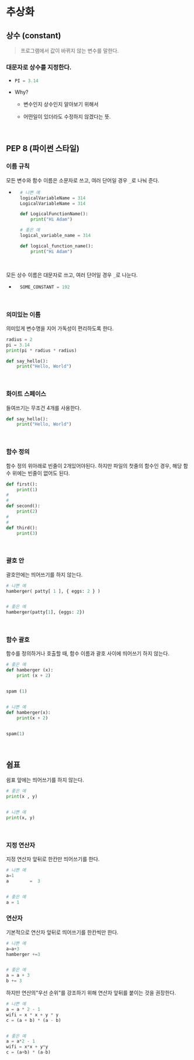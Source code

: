 # 추상화

## 상수 (constant)

> 프로그램에서 값이 바뀌지 않는 변수를 말한다.

### 대문자로 상수를 지정한다.

- ```python
  PI = 3.14
  ```
- Why?

  - 변수인지 상수인지 알아보기 위해서

  - 어떤일이 있더라도 수정하지 않겠다는 뜻.

<br>

## PEP 8 (파이썬 스타일)

### 이름 규칙

모든 변수와 함수 이름은 소문자로 쓰고, 여러 단어일 경우 `_`로 나눠 준다.

- ```python
    # 나쁜 예
    logicalVariableName = 314
    LogicalVariableName = 314

    def LogicalFunctionName():
        print("Hi Adam")

    # 좋은 예
    logical_variable_name = 314

    def logical_function_name():
        print("Hi Adam")
  ```

<br>

모든 상수 이름은 대문자로 쓰고, 여러 단어일 경우 `_`로 나눈다.

- ```python
    SOME_CONSTANT = 192
  ```

<br>

### 의미있는 이름

의미있게 변수명을 지어 가독성이 편리하도록 한다.

```python
radius = 2
pi = 3.14
print(pi * radius * radius)

def say_hello():
    print("Hello, World")
```

<br>

### 화이트 스페이스

들여쓰기는 무조건 4개를 사용한다.

```python
def say_hello():
    print("Hello, World")

```

<br>

### 함수 정의

함수 정의 위아래로 빈줄이 2개있어야된다. 하지만 파일의 첫줄의 함수인 경우, 해당 함수 위에는 빈줄이 없어도 된다.

```python
def first():
    print(1)
#
#
def second():
    print(2)
#
#
def third():
    print(3)
```

<br>

### 괄호 안

괄호안에는 띄어쓰기를 하지 않는다.

```python
# 나쁜 예
hamberger( patty[ 1 ], { eggs: 2 } )


# 좋은 예
hamberger(patty[1], {eggs: 2})
```

<br>

### 함수 괄호

함수를 정의하거나 호출할 때, 함수 이름과 괄호 사이에 띄어쓰기 하지 않는다.

```python
# 좋은 예
def hamberger (x):
    print (x + 2)


spam (1)


# 나쁜 예
def hamberger(x):
    print(x + 2)


spam(1)
```

<br>

## 쉼표

쉼표 앞에는 띄어쓰기를 하지 않는다.

```python
# 좋은 예
print(x , y)


# 나쁜 예
print(x, y)
```

<br>

### 지정 연산자

지정 연산자 앞뒤로 한칸만 띄어쓰기를 한다.

```python
# 나쁜 예
a=1
a        =  3


# 좋은 예
a = 1
```

### 연산자

기본적으로 연산자 앞뒤로 띄어쓰기를 한칸씩만 한다.

```python
# 나쁜 예
a=a+3
hamberger +=3


# 좋은 예
a = a + 3
b += 3
```

하지만 연산의"우선 순위"를 강조하기 위해 연산자 앞뒤를 붙이는 것을 권장한다.

```python
# 나쁜 예
a = a * 2 - 1
wifi = x * x + y * y
c = (a + b) * (a - b)


# 좋은 예
a = a*2 - 1
wifi = x*x + y*y
c = (a+b) * (a-b)
```
